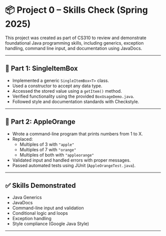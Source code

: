 # 📦 Project 0 – Skills Check (Spring 2025)

This project was created as part of CS310 to review and demonstrate foundational Java programming skills, including generics, exception handling, command line input, and documentation using JavaDocs.

---

## 🧪 Part 1: SingleItemBox

- Implemented a generic `SingleItemBox<T>` class.
- Used a constructor to accept any data type.
- Accessed the stored value using a `getItem()` method.
- Verified functionality using the provided `BoxUsageDemo.java`.
- Followed style and documentation standards with Checkstyle.

---

## 🍎 Part 2: AppleOrange

- Wrote a command-line program that prints numbers from 1 to X.
- Replaced:
  - Multiples of 3 with `"apple"`
  - Multiples of 7 with `"orange"`
  - Multiples of both with `"appleorange"`
- Validated input and handled errors with proper messages.
- Passed automated tests using JUnit (`AppleOrangeTest.java`).

---

## ✅ Skills Demonstrated

- Java Generics
- JavaDocs
- Command-line input and validation
- Conditional logic and loops
- Exception handling
- Style compliance (Google Java Style)

---
